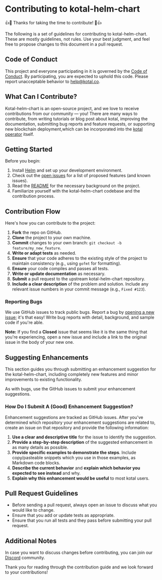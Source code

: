 # Contributing to kotal-helm-chart

👍🎉 Thanks for taking the time to contribute! 🎉👍

The following is a set of guidelines for contributing to kotal-helm-chart.
These are mostly guidelines, not rules. Use your best judgment, and feel free to propose changes to this document in a pull request.

## Code of Conduct

This project and everyone participating in it is governed by the [Code of Conduct](CODE_OF_CONDUCT.md). By participating, you are expected to uphold this code. Please report unacceptable behavior to help@kotal.co.


## What Can I Contribute?

Kotal-helm-chart is an open-source project, and we love to receive contributions from our community — you!
There are many ways to contribute, from writing tutorials or blog post about kotal, improving the documentation,
submitting bug reports and feature requests, or supporting new blockchain deployment,which can be incorporated into the [kotal operator](https://github.com/kotalco/kotal) itself.

## Getting Started

Before you begin:
1. Install [Helm](https://helm.sh/docs/intro/install/) and set up your development environment.
2. Check out the [open issues](https://github.com/kotalco/kotal-helm-chart/issues) for a list of proposed features (and known issues).
3. Read the [README](README.md) for the necessary background on the project.
4. Familiarize yourself with the kotal-helm-chart codebase and the contribution process.

## Contribution Flow
Here's how you can contribute to the project:

1. **Fork** the repo on GitHub.
2. **Clone** the project to your own machine.
3. **Commit** changes to your own branch: `git checkout -b feature/my_new_feature`.
4. **Write or adapt tests** as needed.
5. **Ensure** that your code adheres to the existing style of the project to maintain consistency (e.g., using `gofmt` for formatting).
6. **Ensure** your code compiles and passes all tests.
7. **Write or update documentation** as necessary.
8. **Submit** a pull request to the upstream kotal-helm-chart repository.
9. **Include a clear description** of the problem and solution. Include any relevant issue numbers in your commit message (e.g., `Fixed #123`).

### Reporting Bugs

We use GitHub issues to track public bugs. Report a bug by [opening a new issue](https://github.com/kotalco/kotal-helm-chart/issues/new); it's that easy!
Write bug reports with detail, background, and sample code if you're able.

**Note:** If you find a **Closed** issue that seems like it is the same thing that you're experiencing, open a new issue and include a link to the original issue in the body of your new one.

## Suggesting Enhancements

This section guides you through submitting an enhancement suggestion for the kotal-helm-chart, including completely new features and minor improvements to existing functionality.

As with bugs, use the GitHub issues to submit your enhancement suggestions.

### How Do I Submit A (Good) Enhancement Suggestion?

Enhancement suggestions are tracked as GitHub issues. After you've determined which repository your enhancement suggestions are related to, create an issue on that repository and provide the following information:

1. **Use a clear and descriptive title** for the issue to identify the suggestion.
2. **Provide a step-by-step description** of the suggested enhancement in as many details as possible.
3. **Provide specific examples to demonstrate the steps**. Include copy/pasteable snippets which you use in those examples, as Markdown code blocks.
4. **Describe the current behavior** and **explain which behavior you expected to see instead** and why.
5. **Explain why this enhancement would be useful** to most kotal users.

## Pull Request Guidelines

- Before sending a pull request, always open an issue to discuss what you would like to change.
- Ensure that you add or update tests as appropriate.
- Ensure that you run all tests and they pass before submitting your pull request.

## Additional Notes

In case you want to discuss changes before contributing, you can join our [Discord](https://discord.com/invite/kTxy4SA) community.

Thank you for reading through the contribution guide and we look forward to your contributions!